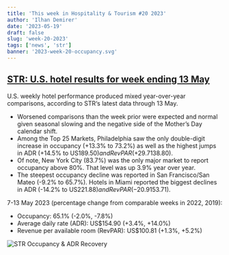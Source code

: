 ```yaml
---
title: 'This week in Hospitality & Tourism #20 2023'
author: 'Ilhan Demirer'
date: '2023-05-19'
draft: false
slug: 'week-20-2023'
tags: ['news', 'str']
banner: '2023-week-20-occupancy.svg'
---
```


## [STR: U.S. hotel results for week ending 13 May](https://str.com/press-release/str-us-hotel-results-week-ending-13-may)

U.S. weekly hotel performance produced mixed year-over-year comparisons, according to STR‘s latest data through 13 May.

- Worsened comparisons than the week prior were expected and normal given seasonal slowing and the negative side of the Mother’s Day calendar shift.
- Among the Top 25 Markets, Philadelphia saw the only double-digit increase in occupancy (+13.3% to 73.2%) as well as the highest jumps in ADR (+14.5% to US$189.50) and RevPAR (+29.7% to US$138.80).
- Of note, New York City (83.7%) was the only major market to report occupancy above 80%. That level was up 3.9% year over year.
- The steepest occupancy decline was reported in San Francisco/San Mateo (-9.2% to 65.7%). Hotels in Miami reported the biggest declines in ADR (-14.2% to US$221.88) and RevPAR (-20.9% to US$153.71).

7-13 May 2023 (percentage change from comparable weeks in 2022, 2019):

- Occupancy: 65.1% (-2.0%, -7.8%)
- Average daily rate (ADR): US$154.90 (+3.4%, +14.0%)
- Revenue per available room (RevPAR): US$100.81 (+1.3%, +5.2%)

![STR Occupancy & ADR Recovery](/images/blogimages/2023-week-20-occupancy.svg)
